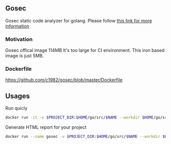 ## Gosec
Gosec static code analyzer for golang. Please follow [this link for more information](https://github.com/securego/gosec/)

### Motivation
Gosec offical image 114MB It's too large for CI environment. This iron based image is just 5MB.

### Dockerfile
https://github.com/c1982/gosec/blob/master/Dockerfile

## Usages

Run quicly

```bash
docker run -it -v $PROJECT_DIR:$HOME/go/src/$NAME --workdir $HOME/go/src/$NAME c1982/gs ./...
```

Generate HTML report for your project

```bash
docker run --name gosec -v $PROJECT_DIR:$HOME/go/src/$NAME --workdir $HOME/go/src/$NAME c1982/gs -exclude=G104 -fmt=html -out=report.html ./...
```